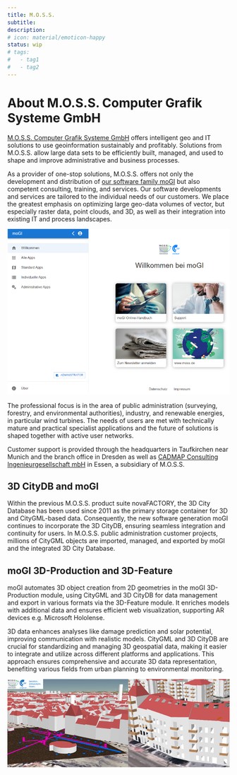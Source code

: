 ```yaml
---
title: M.O.S.S.
subtitle:
description:
# icon: material/emoticon-happy
status: wip
# tags:
#   - tag1
#   - tag2
---
```


# About M.O.S.S. Computer Grafik Systeme GmbH
[M.O.S.S. Computer Grafik Systeme GmbH](https://www.moss.de/) offers intelligent
geo and IT solutions to use geoinformation sustainably and profitably.
Solutions from M.O.S.S. allow large data sets to be efficiently built,
managed, and used to shape and improve administrative and business processes.

As a provider of one-stop solutions, M.O.S.S. offers not only the development
and distribution of [our software family moGI](https://www.moss.de/mogi/) but
also competent consulting, training, and services. Our software developments
and services are tailored to the individual needs of our customers.
We place the greatest emphasis on optimizing large geo-data volumes of vector,
but especially raster data, point clouds, and 3D, as well as their integration 
into existing IT and process landscapes.

![Landingpage von moGI](assets/moGI.PNG)

The professional focus is in the area of public administration (surveying, forestry, 
and environmental authorities), industry, and renewable energies, in particular wind 
turbines. The needs of users are met with technically mature and practical specialist 
applications and the future of solutions is shaped together with active user networks.

Customer support is provided through the headquarters in Taufkirchen near Munich and 
the branch office in Dresden as well as [CADMAP Consulting Ingenieurgesellschaft mbH](https://www.cadmap.de/) 
in Essen, a subsidiary of M.O.S.S.

## 3D CityDB and moGI
Within the previous M.O.S.S. product suite novaFACTORY, the 3D City Database has
been used since 2011 as the primary storage container for 3D and CityGML-based data.
Consequently, the new software generation moGI continues to incorporate the 3D CityDB,
ensuring seamless integration and continuity for users. In M.O.S.S. public administration 
customer projects, millions of CityGML objects are imported, managed, and exported by moGI
and the integrated 3D City Database.

## moGI 3D-Production and 3D-Feature
moGI automates 3D object creation from 2D geometries in the moGI 3D-Production module, using CityGML 
and 3D CityDB for data management and export in various formats via the 3D-Feature module. It enriches 
models with additional data and ensures efficient web visualization, supporting AR devices e.g. Microsoft Hololense.

3D data enhances analyses like damage prediction and solar potential, improving communication 
with realistic models. CityGML and 3D CityDB are crucial for standardizing and managing 3D geospatial data, 
making it easier to integrate and utilize across different platforms and applications. This approach ensures 
comprehensive and accurate 3D data representation, benefiting various fields from urban planning to 
environmental monitoring.

![3D Objekte](assets/3DCityDB2.PNG)


